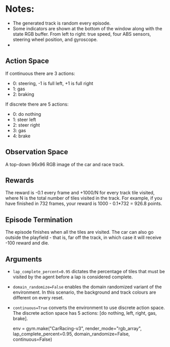 # Notes:

- The generated track is random every episode. 
- Some indicators are shown at the bottom of the window along with the
  state RGB buffer. From left to right: true speed, four ABS sensors,
  steering wheel position, and gyroscope.
- 

## Action Space
If continuous there are 3 actions:
- 0: steering, -1 is full left, +1 is full right
- 1: gas
- 2: braking

If discrete there are 5 actions:
- 0: do nothing
- 1: steer left
- 2: steer right
- 3: gas
- 4: brake

## Observation Space

A top-down 96x96 RGB image of the car and race track.

## Rewards
The reward is -0.1 every frame and +1000/N for every track tile visited, where N is the total number of tiles
visited in the track. For example, if you have finished in 732 frames, your reward is 1000 - 0.1*732 = 926.8 points.

## Episode Termination
The episode finishes when all the tiles are visited. The car can also go outside the playfield -
that is, far off the track, in which case it will receive -100 reward and die.


## Arguments

- `lap_complete_percent=0.95` dictates the percentage of tiles that must be visited by
 the agent before a lap is considered complete.
- `domain_randomize=False` enables the domain randomized variant of the environment.
 In this scenario, the background and track colours are different on every reset.
- `continuous=True` converts the environment to use discrete action space.
 The discrete action space has 5 actions: [do nothing, left, right, gas, brake].

    env = gym.make("CarRacing-v3", render_mode="rgb_array", lap_complete_percent=0.95, domain_randomize=False, continuous=False)





